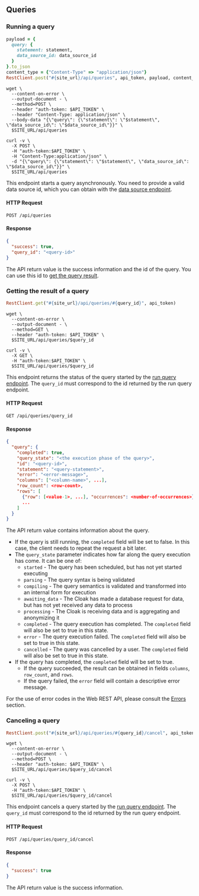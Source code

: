 ## Queries

### Running a query

```ruby
payload = {
  query: {
    statement: statement,
    data_source_id: data_source_id
  }
}.to_json
content_type = {"Content-Type" => "application/json"}
RestClient.post("#{site_url}/api/queries", api_token, payload, content_type)
```

```shell
wget \
  --content-on-error \
  --output-document - \
  --method=POST \
  --header "auth-token: $API_TOKEN" \
  --header "Content-Type: application/json" \
  --body-data "{\"query\": {\"statement\": \"$statement\", \"data_source_id\": \"$data_source_id\"}}" \
  $SITE_URL/api/queries
```

```curl
curl -v \
  -X POST \
  -H "auth-token:$API_TOKEN" \
  -H "Content-Type:application/json" \
  -d "{\"query\": {\"statement\": \"$statement\", \"data_source_id\": \"$data_source_id\"}}" \
  $SITE_URL/api/queries
```

This endpoint starts a query asynchronously. You need to provide a valid data source id, which you can obtain with the [data source endpoint](#get-the-list-of-all-data-sources).

#### HTTP Request

`POST /api/queries`

#### Response

```json
{
  "success": true,
  "query_id": "<query-id>"
}
```

The API return value is the success information and the id of the query. You can use this id to [get the query result](#getting-the-result-of-a-query).


### Getting the result of a query

```ruby
RestClient.get("#{site_url}/api/queries/#{query_id}", api_token)
```

```shell
wget \
  --content-on-error \
  --output-document - \
  --method=GET \
  --header "auth-token: $API_TOKEN" \
  $SITE_URL/api/queries/$query_id
```

```curl
curl -v \
  -X GET \
  -H "auth-token:$API_TOKEN" \
  $SITE_URL/api/queries/$query_id
```

This endpoint returns the status of the query started by the [run query endpoint](#running-a-query). The `query_id` must correspond to the id returned by the run query endpoint.

#### HTTP Request

`GET /api/queries/query_id`

#### Response

```json
{
  "query": {
    "completed": true,
    "query_state": "<the execution phase of the query>",
    "id": "<query-id>",
    "statement": "<query-statement>",
    "error": "<error-message>",
    "columns": ["<column-name>", ...],
    "row_count": <row-count>,
    "rows": [
      {"row": [<value-1>, ...], "occurrences": <number-of-occurrences>},
      ...
    ]
  }
}
```

The API return value contains information about the query.

- If the query is still running, the `completed` field will be set to false. In this case, the client needs to
repeat the request a bit later.
- The `query_state` parameter indicates how far along the query execution has come.
It can be one of:
  - `started` - The query has been scheduled, but has not yet started executing
  - `parsing` - The query syntax is being validated
  - `compiling` - The query semantics is validated and transformed into an internal form for execution
  - `awaiting_data` - The Cloak has made a database request for data, but has not yet received any data to process
  - `processing` - The Cloak is receiving data and is aggregating and anonymizing it
  - `completed` - The query execution has completed. The `completed` field will also be set to true in this state.
  - `error` - The query execution failed. The `completed` field will also be set to true in this state.
  - `cancelled` - The query was cancelled by a user. The `completed` field will also be set to true in this state.
- If the query has completed, the `completed` field will be set to true.
  - If the query succeeded, the result can be obtained in fields `columns`, `row_count`, and `rows`.
  - If the query failed, the `error` field will contain a descriptive error message.

For the use of error codes in the Web REST API, please consult the [Errors](#errors) section.

### Canceling a query

```ruby
RestClient.post("#{site_url}/api/queries/#{query_id}/cancel", api_token, "")
```

```shell
wget \
  --content-on-error \
  --output-document - \
  --method=POST \
  --header "auth-token: $API_TOKEN" \
  $SITE_URL/api/queries/$query_id/cancel
```

```curl
curl -v \
  -X POST \
  -H "auth-token:$API_TOKEN" \
  $SITE_URL/api/queries/$query_id/cancel
```

This endpoint cancels a query started by the [run query endpoint](#running-a-query). The `query_id` must correspond to the id returned by the run query endpoint.

#### HTTP Request

`POST /api/queries/query_id/cancel`

#### Response

```json
{
  "success": true
}
```

The API return value is the success information.
